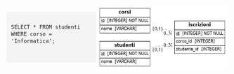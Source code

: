 <div style="display: flex;">
  <pre style="flex: 1; background: #f4f4f4; padding: 10px;">
<code>
SELECT * FROM studenti WHERE corso = 'Informatica';
</code>
  </pre>
  <img src="ER ALCHEMY2/schema.png" alt="Schema ER" width="300">
</div>
